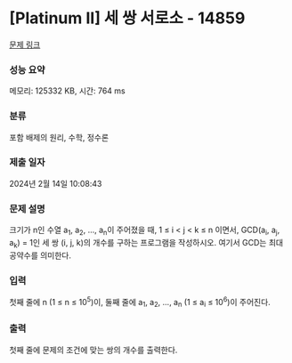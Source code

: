# [Platinum II] 세 쌍 서로소 - 14859 

[문제 링크](https://www.acmicpc.net/problem/14859) 

### 성능 요약

메모리: 125332 KB, 시간: 764 ms

### 분류

포함 배제의 원리, 수학, 정수론

### 제출 일자

2024년 2월 14일 10:08:43

### 문제 설명

<p>크기가 n인 수열 a<sub>1</sub>, a<sub>2</sub>, ..., a<sub>n</sub>이 주어졌을 때, 1 ≤ i < j < k ≤ n 이면서, GCD(a<sub>i</sub>, a<sub>j</sub>, a<sub>k</sub>) = 1인 세 쌍 (i, j, k)의 개수를 구하는 프로그램을 작성하시오. 여기서 GCD는 최대공약수를 의미한다.</p>

### 입력 

 <p>첫째 줄에 n (1 ≤ n ≤ 10<sup>5</sup>)이, 둘째 줄에 a<sub>1</sub>, a<sub>2</sub>, ..., a<sub>n</sub> (1 ≤ a<sub>i</sub> ≤ 10<sup>6</sup>)이 주어진다.</p>

### 출력 

 <p>첫째 줄에 문제의 조건에 맞는 쌍의 개수를 출력한다.</p>

